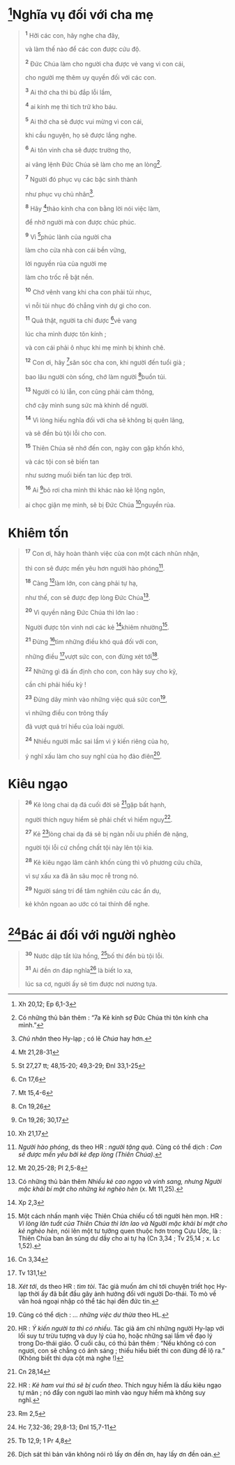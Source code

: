 # [^1@-9a9b3c59-7c3a-46a4-96c9-2f36776df64f]Nghĩa vụ đối với cha mẹ

> <sup><b>1</b></sup> Hỡi các con, hãy nghe cha đây,
>
> và làm thế nào để các con được cứu độ.
>
> <sup><b>2</b></sup> Đức Chúa làm cho người cha được vẻ vang vì con cái,
>
> cho người mẹ thêm uy quyền đối với các con.
>
> <sup><b>3</b></sup> Ai thờ cha thì bù đắp lỗi lầm,
>
> <sup><b>4</b></sup> ai kính mẹ thì tích trữ kho báu.
>
> <sup><b>5</b></sup> Ai thờ cha sẽ được vui mừng vì con cái,
>
> khi cầu nguyện, họ sẽ được lắng nghe.
>
> <sup><b>6</b></sup> Ai tôn vinh cha sẽ được trường thọ,
>
> ai vâng lệnh Đức Chúa sẽ làm cho mẹ an lòng[^1-9a9b3c59-7c3a-46a4-96c9-2f36776df64f].
>
> <sup><b>7</b></sup> Người đó phục vụ các bậc sinh thành
>
> như phục vụ chủ nhân[^2-9a9b3c59-7c3a-46a4-96c9-2f36776df64f].
>
> <sup><b>8</b></sup> Hãy [^2@-9a9b3c59-7c3a-46a4-96c9-2f36776df64f]thảo kính cha con bằng lời nói việc làm,
>
> để nhờ người mà con được chúc phúc.
>
> <sup><b>9</b></sup> Vì [^3@-9a9b3c59-7c3a-46a4-96c9-2f36776df64f]phúc lành của người cha
>
> làm cho cửa nhà con cái bền vững,
>
> lời nguyền rủa của người mẹ
>
> làm cho trốc rễ bật nền.
>
> <sup><b>10</b></sup> Chớ vênh vang khi cha con phải tủi nhục,
>
> vì nỗi tủi nhục đó chẳng vinh dự gì cho con.
>
> <sup><b>11</b></sup> Quả thật, người ta chỉ được [^4@-9a9b3c59-7c3a-46a4-96c9-2f36776df64f]vẻ vang
>
> lúc cha mình được tôn kính ;
>
> và con cái phải ô nhục khi mẹ mình bị khinh chê.
>
> <sup><b>12</b></sup> Con ơi, hãy [^5@-9a9b3c59-7c3a-46a4-96c9-2f36776df64f]săn sóc cha con, khi người đến tuổi già ;
>
> bao lâu người còn sống, chớ làm người [^6@-9a9b3c59-7c3a-46a4-96c9-2f36776df64f]buồn tủi.
>
> <sup><b>13</b></sup> Người có lú lẫn, con cũng phải cảm thông,
>
> chớ cậy mình sung sức mà khinh dể người.
>
> <sup><b>14</b></sup> Vì lòng hiếu nghĩa đối với cha sẽ không bị quên lãng,
>
> và sẽ đền bù tội lỗi cho con.
>
> <sup><b>15</b></sup> Thiên Chúa sẽ nhớ đến con, ngày con gặp khốn khó,
>
> và các tội con sẽ biến tan
>
> như sương muối biến tan lúc đẹp trời.
>
> <sup><b>16</b></sup> Ai [^7@-9a9b3c59-7c3a-46a4-96c9-2f36776df64f]bỏ rơi cha mình thì khác nào kẻ lộng ngôn,
>
> ai chọc giận mẹ mình, sẽ bị Đức Chúa [^8@-9a9b3c59-7c3a-46a4-96c9-2f36776df64f]nguyền rủa.

# Khiêm tốn

> <sup><b>17</b></sup> Con ơi, hãy hoàn thành việc của con một cách nhũn nhặn,
>
> thì con sẽ được mến yêu hơn người hào phóng[^3-9a9b3c59-7c3a-46a4-96c9-2f36776df64f].
>
> <sup><b>18</b></sup> Càng [^9@-9a9b3c59-7c3a-46a4-96c9-2f36776df64f]làm lớn, con càng phải tự hạ,
>
> như thế, con sẽ được đẹp lòng Đức Chúa[^4-9a9b3c59-7c3a-46a4-96c9-2f36776df64f].
>
> <sup><b>20</b></sup> Vì quyền năng Đức Chúa thì lớn lao :
>
> Người được tôn vinh nơi các kẻ [^10@-9a9b3c59-7c3a-46a4-96c9-2f36776df64f]khiêm nhường[^5-9a9b3c59-7c3a-46a4-96c9-2f36776df64f].
>
> <sup><b>21</b></sup> Đừng [^11@-9a9b3c59-7c3a-46a4-96c9-2f36776df64f]tìm những điều khó quá đối với con,
>
> những điều [^12@-9a9b3c59-7c3a-46a4-96c9-2f36776df64f]vượt sức con, con đừng xét tới[^6-9a9b3c59-7c3a-46a4-96c9-2f36776df64f].
>
> <sup><b>22</b></sup> Những gì đã ấn định cho con, con hãy suy cho kỹ,
>
> cần chi phải hiếu kỳ !
>
> <sup><b>23</b></sup> Đừng dây mình vào những việc quá sức con[^7-9a9b3c59-7c3a-46a4-96c9-2f36776df64f],
>
> vì những điều con trông thấy
>
> đã vượt quá trí hiểu của loài người.
>
> <sup><b>24</b></sup> Nhiều người mắc sai lầm vì ý kiến riêng của họ,
>
> ý nghĩ xấu làm cho suy nghĩ của họ đảo điên[^8-9a9b3c59-7c3a-46a4-96c9-2f36776df64f].

# Kiêu ngạo

> <sup><b>26</b></sup> Kẻ lòng chai dạ đá cuối đời sẽ [^13@-9a9b3c59-7c3a-46a4-96c9-2f36776df64f]gặp bất hạnh,
>
> người thích nguy hiểm sẽ phải chết vì hiểm nguy[^9-9a9b3c59-7c3a-46a4-96c9-2f36776df64f].
>
> <sup><b>27</b></sup> Kẻ [^14@-9a9b3c59-7c3a-46a4-96c9-2f36776df64f]lòng chai dạ đá sẽ bị ngàn nỗi ưu phiền đè nặng,
>
> người tội lỗi cứ chồng chất tội này lên tội kia.
>
> <sup><b>28</b></sup> Kẻ kiêu ngạo lâm cảnh khốn cùng thì vô phương cứu chữa,
>
> vì sự xấu xa đã ăn sâu mọc rễ trong nó.
>
> <sup><b>29</b></sup> Người sáng trí để tâm nghiên cứu các ẩn dụ,
>
> kẻ khôn ngoan ao ước có tai thính để nghe.

# [^15@-9a9b3c59-7c3a-46a4-96c9-2f36776df64f]Bác ái đối với người nghèo

> <sup><b>30</b></sup> Nước dập tắt lửa hồng, [^16@-9a9b3c59-7c3a-46a4-96c9-2f36776df64f]bố thí đền bù tội lỗi.
>
> <sup><b>31</b></sup> Ai đền ơn đáp nghĩa[^10-9a9b3c59-7c3a-46a4-96c9-2f36776df64f] là biết lo xa,
>
> lúc sa cơ, người ấy sẽ tìm được nơi nương tựa.

[^1-9a9b3c59-7c3a-46a4-96c9-2f36776df64f]: Có những thủ bản thêm : “7a Kẻ kính sợ Đức Chúa thì tôn kính cha mình.”
[^2-9a9b3c59-7c3a-46a4-96c9-2f36776df64f]: *Chủ nhân* theo Hy-lạp ; có lẽ *Chúa* hay hơn.
[^3-9a9b3c59-7c3a-46a4-96c9-2f36776df64f]: *Người hào phóng*, ds theo HR : *người tặng quà*. Cũng có thể dịch : *Con sẽ được mến yêu bởi kẻ đẹp lòng (Thiên Chúa)*.
[^4-9a9b3c59-7c3a-46a4-96c9-2f36776df64f]: Có những thủ bản thêm *Nhiều kẻ cao ngạo và vinh sang, nhưng Người mặc khải bí mật cho những kẻ nghèo hèn* (x. Mt 11,25).
[^5-9a9b3c59-7c3a-46a4-96c9-2f36776df64f]: Một cách nhấn mạnh việc Thiên Chúa chiếu cố tới người hèn mọn. HR : *Vì lòng lân tuất của Thiên Chúa thì lớn lao và Người mặc khải bí mật cho kẻ nghèo hèn*, nói lên một tư tưởng quen thuộc hơn trong Cựu Ước, là : Thiên Chúa ban ân sủng dư dầy cho ai tự hạ (Cn 3,34 ; Tv 25,14 ; x. Lc 1,52).
[^6-9a9b3c59-7c3a-46a4-96c9-2f36776df64f]: *Xét tới*, ds theo HR : *tìm tòi*. Tác giả muốn ám chỉ tới chuyện triết học Hy-lạp thời ấy đã bắt đầu gây ảnh hưởng đối với người Do-thái. Tò mò về văn hoá ngoại nhập có thể tác hại đến đức tin.
[^7-9a9b3c59-7c3a-46a4-96c9-2f36776df64f]: Cũng có thể dịch : *... những việc dư thừa* theo HL.
[^8-9a9b3c59-7c3a-46a4-96c9-2f36776df64f]: HR : *Ý kiến người ta thì có nhiều*. Tác giả ám chỉ những người Hy-lạp với lối suy tư trừu tượng và duy lý của họ, hoặc những sai lầm về đạo lý trong Do-thái giáo. Ở cuối câu, có thủ bản thêm : “Nếu không có con ngươi, con sẽ chẳng có ánh sáng ; thiếu hiểu biết thì con đừng để lộ ra.” (Không biết thì dựa cột mà nghe !)
[^9-9a9b3c59-7c3a-46a4-96c9-2f36776df64f]: HR : *Kẻ ham vui thú sẽ bị cuốn theo*. Thích nguy hiểm là dấu kiêu ngạo tự mãn ; nó đẩy con người lao mình vào nguy hiểm mà không suy nghĩ.
[^10-9a9b3c59-7c3a-46a4-96c9-2f36776df64f]: Dịch sát thì bản văn không nói rõ lấy ơn đền ơn, hay lấy ơn đền oán.
[^1@-9a9b3c59-7c3a-46a4-96c9-2f36776df64f]: Xh 20,12; Ep 6,1-3
[^2@-9a9b3c59-7c3a-46a4-96c9-2f36776df64f]: Mt 21,28-31
[^3@-9a9b3c59-7c3a-46a4-96c9-2f36776df64f]: St 27,27 tt; 48,15-20; 49,3-29; Đnl 33,1-25
[^4@-9a9b3c59-7c3a-46a4-96c9-2f36776df64f]: Cn 17,6
[^5@-9a9b3c59-7c3a-46a4-96c9-2f36776df64f]: Mt 15,4-6
[^6@-9a9b3c59-7c3a-46a4-96c9-2f36776df64f]: Cn 19,26
[^7@-9a9b3c59-7c3a-46a4-96c9-2f36776df64f]: Cn 19,26; 30,17
[^8@-9a9b3c59-7c3a-46a4-96c9-2f36776df64f]: Xh 21,17
[^9@-9a9b3c59-7c3a-46a4-96c9-2f36776df64f]: Mt 20,25-28; Pl 2,5-8
[^10@-9a9b3c59-7c3a-46a4-96c9-2f36776df64f]: Xp 2,3
[^11@-9a9b3c59-7c3a-46a4-96c9-2f36776df64f]: Cn 3,34
[^12@-9a9b3c59-7c3a-46a4-96c9-2f36776df64f]: Tv 131,1
[^13@-9a9b3c59-7c3a-46a4-96c9-2f36776df64f]: Cn 28,14
[^14@-9a9b3c59-7c3a-46a4-96c9-2f36776df64f]: Rm 2,5
[^15@-9a9b3c59-7c3a-46a4-96c9-2f36776df64f]: Hc 7,32-36; 29,8-13; Đnl 15,7-11
[^16@-9a9b3c59-7c3a-46a4-96c9-2f36776df64f]: Tb 12,9; 1 Pr 4,8